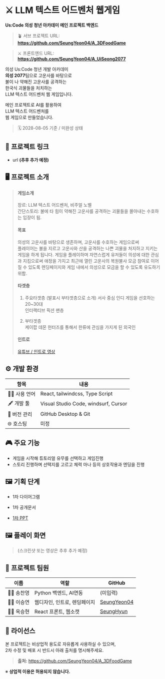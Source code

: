 # ⚔️ LLM 텍스트 어드벤처 웹게임 
  
**Us:Code 의성 청년 아카데미 메인 프로젝트 백엔드**  
> 🪴 서브 프로젝트 URL: **https://github.com/SeungYeon04/A_3DFoodGame**

> ⚔️ 프론트엔드 URL: **https://github.com/SeungYeon04/A_UiSeong2077**  
  
의성 Us:Code 청년 개발 아카데미  
**의성 2077**팀으로 고운사를 바탕으로  
불이 나 약해진 고운사를 공격하는  
한국식 괴물들을 처치하는  
LLM 텍스트 어드벤처 웹 게임입니다.  
  
메인 프로젝트로 AI를 활용하여  
LLM 텍스트 어드벤처를  
웹 게임으로 만들었습니다.  
  
> 🗓️ 2028-08-05 기준 / 미완성 상태 
  
## 🔗 프로젝트 링크

- url **(추후 추가 예정)**
  
## 🖥️ 프로젝트 소개

> #### 게임소개 
> 장르: LLM 텍스트 어드벤처, 비주얼 노벨  
> 간단스토리: 불에 타 힘이 약해진 고운사를 공격하는 괴물들을 몰아내는 수호하는 입장이 됨.  
>  
> #### 목표
> 의성의 고운사를 바탕으로 생존하며, 고운사를 수호하는 게임으로써    
> 플레이어는 불을 지르고 고운사와 산을 공격하는 나쁜 괴물을 처지하고 지키는 게임을 하게 됩니다.
> 게임을 플레이하며 자연스럽게 유저들이 의성에 대한 관심과 지킴으로써 애정을 가지고
> 최근에 열린 고운사의 복원불사 모금 참여로 이어질 수 있도록 렌딩페이지와 게임 내에서
> 의성으로 모금을 할 수 있도록 유도하기 위함.  
>  
> #### 타겟층 
> 1. 주요타겟층 (발표시 부타겟층으로 소개)
> 서사 중심 인디 게임을 선호하는 20~30대  
> 인터랙티브 픽션 팬층
>  
> 2. 부타겟층  
> 케이팝 데몬 헌터즈를 통해서 한류에 관심을 가지게 된 외국인  
>  
> #### 인트로 
> [유튜브 / 인트로 영상](https://youtu.be/F6VVrFvDHO8?si=qjOL8rTs-w2qLzpx)  
> 

  
## ⚙️ 개발 환경

| 항목             | 내용                               |
|------------------|-----------------------------------|
| 🧑‍💻 사용 언어     | React, tailwindcss, Type Script |
| 🖋 개발 툴   | Visual Studio Code, windsurf, Cursor |
| 📁 버전 관리      | GitHub Desktop & Git |
| 🌐 호스팅         | 미정 |
  
## 🎮 주요 기능

- 게임을 시작해 튜토리얼 유무를 선택하고 게임진행
- 스토리 진행하며 선택지를 고르고 체력 마나 등의 상호작용과 엔딩을 진행 
  
## 🖼️ 기획 단계 

- 1차 다이어그램  

- 1차 공개문서 

- [1차 PPT](https://www.canva.com/design/DAGv1bjKoEE/1cvOaeUHFqiuHmhc0SfJ_g/view?utm_content=DAGv1bjKoEE&utm_campaign=designshare&utm_medium=link2&utm_source=uniquelinks&utlId=h560ef79879)  
  
## 🖼️ 플레이 화면 

> (스크린샷 또는 영상은 추후 추가 예정)
  
## 🌱 프로젝트 팀원

| 이름         | 역할    | GitHub                                          |
|--------------|---------|------------------------------------------------|
| 👨‍💻 송찬영     | Python 백엔드, AI연동 | (미입력)                          |
| 👩‍💻 이승연     | 웹디자인, 인트로, 렌딩페이지 | [SeungYeon04](https://github.com/SeungYeon04) |
| 👨‍💻 옥승현     | React 프론트, 웹소캣 | [SeungHyun](https://github.com/SeungHyunOK) |
  
## 📜 라이선스


본 프로젝트는 비상업적 용도로 자유롭게 사용하실 수 있으며,  
2차 수정 및 배포 시 반드시 아래 출처를 명시해주세요.

> **출처:** https://github.com/SeungYeon04/A_3DFoodGame  
    
※ **상업적 이용은 허용되지 않습니다.**
